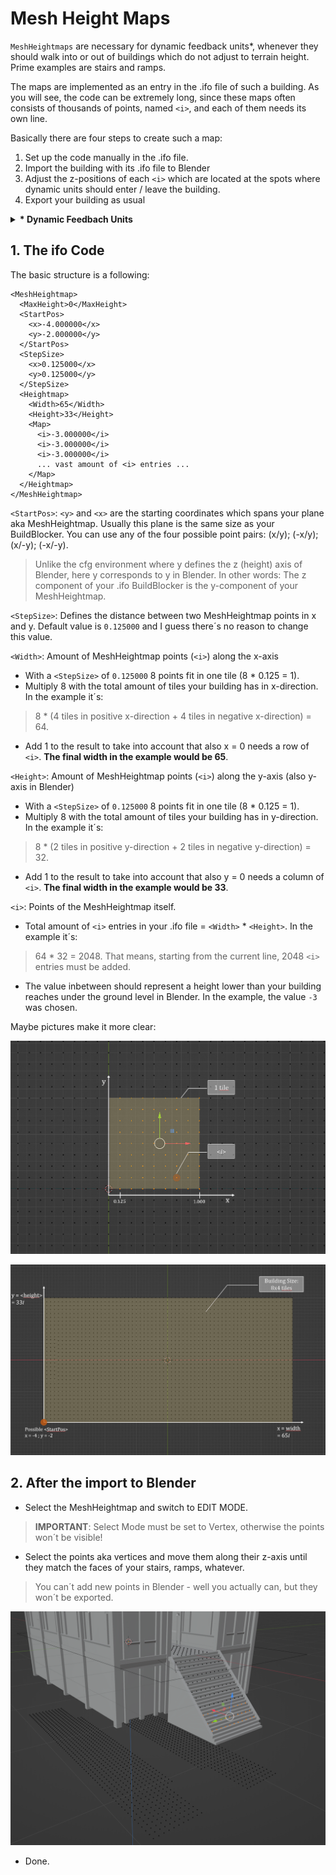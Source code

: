 
# Mesh Height Maps

`MeshHeightmaps` are necessary for dynamic feedback units*, whenever they should walk into or out of buildings which do not adjust to terrain height. Prime examples are stairs and ramps. 

The maps are implemented as an entry in the .ifo file of such a building. As you will see, the code can be extremely long, since these maps often consists of thousands of points, named `<i>`, and each of them needs its own line. 

Basically there are four steps to create such a map: 

1. Set up the code manually in the .ifo file.
2. Import the building with its .ifo file to Blender
3. Adjust the z-positions of each `<i>` which are located at the spots where dynamic units should enter / leave the building.
4. Export your building as usual

<details>
  <summary><b>* Dynamic Feedbach Units</b></summary>
<br />
Dynamic feedback describes residents or workers who are spawned "randomly" in or around your asset and do actions according to their name. This makes your assets more lively, less static. Since their naming convetion already determines their action they do not need a feedback_config in your .fc or s.a.f.e file, only a `DummyGroup` with dummies. These DummyGroups are named with a preceding `feedback_` + the name of the action. Most common one is probably `feedback_door`, where dummies walk into or out of your building. But there are lot of other hardcoded sequences available. E.g.: 
<br />
<br />

`feedback_door`
`feedback_talk`
`feedback_sit`
`feedback_celebrate`
`feedback_pray`
`feedback_react`
`feedback_trade`
`feedback_listen`
`feedback_greet`
`feedback_protest`
`feedback_cheet`
`feedback_laydown`
`feedback_workThink`
`feedback_ship`
... 
<br />
<br />
Each DummyGroup can have as many dummies as you want and are placed in Blender with cf7 or s.a.f.e just like the static feedback dummies with feedback_configs. 

In the assets.xml you have to assign your buildings to a `FeedbackBuildingGroup`.

</details>

  

## 1. The ifo Code

The basic structure is a following: 

```
<MeshHeightmap>
  <MaxHeight>0</MaxHeight>
  <StartPos>
    <x>-4.000000</x>
    <y>-2.000000</y>
  </StartPos>
  <StepSize>
    <x>0.125000</x>
    <y>0.125000</y>
  </StepSize>
  <Heightmap>
    <Width>65</Width>
    <Height>33</Height>
    <Map>
      <i>-3.000000</i>
      <i>-3.000000</i>
      <i>-3.000000</i>
      ... vast amount of <i> entries ...
    </Map>
  </Heightmap>
</MeshHeightmap>
```
`<StartPos>`: `<y>` and `<x>` are the starting coordinates which spans your plane aka MeshHeightmap. Usually this plane is the same size as your BuildBlocker. You can use any of the four possible point pairs: (x/y); (-x/y); (x/-y); (-x/-y). 
> Unlike the cfg environment where y defines the z (height) axis of Blender, here y corresponds to y in Blender. In other words: The z component of your .ifo BuildBlocker is the y-component of your MeshHeightmap.
   
`<StepSize>`: Defines the distance between two MeshHeightmap points in x and y. Default value is `0.125000` and I guess there´s no reason to change this value.

`<Width>`: Amount of MeshHeightmap points (`<i>`) along the x-axis

- With a `<StepSize>` of `0.125000` 8 points fit in one tile (8 * 0.125 = 1).
- Multiply 8 with the total amount of tiles your building has in x-direction. In the example it´s:
> 8 * (4 tiles in positive x-direction + 4 tiles in negative x-direction) = 64.

- Add 1 to the result to take into account that also x = 0 needs a row of `<i>`. **The final width in the example would be 65**. 

`<Height>`: Amount of MeshHeightmap points (`<i>`) along the y-axis (also y-axis in Blender)

- With a `<StepSize>` of `0.125000` 8 points fit in one tile (8 * 0.125 = 1).
- Multiply 8 with the total amount of tiles your building has in y-direction. In the example it´s:
> 8 * (2 tiles in positive y-direction + 2 tiles in negative y-direction) = 32.

- Add 1 to the result to take into account that also y = 0 needs a column of `<i>`. **The final width in the example would be 33**. 
  
`<i>`: Points of the MeshHeightmap itself. 
- Total amount of `<i>` entries in your .ifo file = `<Width>` * `<Height>`. In the example it´s:
> 64 * 32 = 2048. That means, starting from the current line, 2048 `<i>` entries must be added.

- The value inbetween should represent a height lower than your building reaches under the ground level in Blender. In the example, the value `-3` was chosen.

Maybe pictures make it more clear: 

![MeshHeightMap2](./_sources/meshheightmap2.png)

![MeshHeightMap3](./_sources/meshheightmap3.png)

## 2. After the import to Blender

- Select the MeshHeightmap and switch to EDIT MODE.
> **IMPORTANT**: Select Mode must be set to Vertex, otherwise the points won´t be visible!

- Select the points aka vertices and move them along their z-axis until they match the faces of your stairs, ramps, whatever.
> You can´t add new points in Blender - well you actually can, but they won´t be exported.

![MeshHeightMap1](./_sources/meshheightmap1.png)

- Done. 





